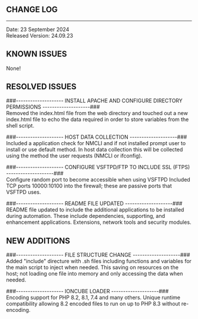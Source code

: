 ## CHANGE LOG
-------------

Date: 23 September 2024<br />
Released Version: 24.09.23<br />


KNOWN ISSUES
------------
None!


RESOLVED ISSUES
---------------

###--------------------  INSTALL APACHE AND CONFIGURE DIRECTORY PERMISSIONS  --------------------###<br />
Removed the index.html file from the web directory and touched out a new index.html file to echo the data required in order to store variables from the shell script.

###--------------------  HOST DATA COLLECTION  --------------------###<br />
Included a application check for NMCLI and if not installed prompt user to install or use default method.
In host data collection this will be collected using the method the user requests (NMCLI or ifconfig).

###--------------------  CONFIGURE VSFTPD/FTP TO INCLUDE SSL (FTPS)  --------------------###<br />
Configure random port to become accessible when using VSFTPD
Included TCP ports 10000:10100 into the firewall; these are passive ports that VSFTPD uses.

###--------------------  README FILE UPDATED  --------------------###<br />
README file updated to include the additional applications to be installed during automation.
These include dependencies, supporting, and enhancement applications. Extensions, network tools and security modules.


NEW ADDITIONS
-------------

###--------------------  FILE STRUCTURE CHANGE  --------------------###<br />
Added "include" directure with .sh files including functions and variables for the main script to inject when needed.
This saving on resources on the host; not loading one file into memory and only accessing the data when needed.

###--------------------  IONCUBE LOADER  --------------------###<br />
Encoding support for PHP 8.2, 8.1, 7.4 and many others.
Unique runtime compatibility allowing 8.2 encoded files to run on up to PHP 8.3 without re-encoding.
